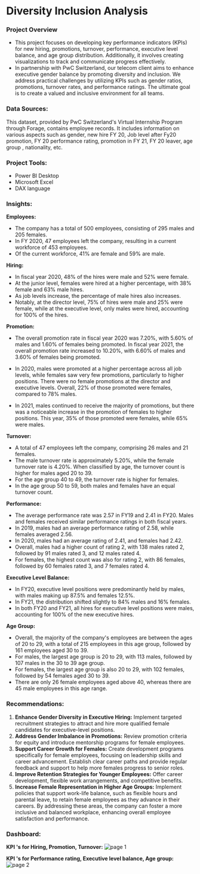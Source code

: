 # Diversity Inclusion Analysis

### Project Overview
- This project focuses on developing key performance indicators (KPIs) for new hiring, promotions, turnover, performance, executive level balance, and age group distribution. Additionally, it involves creating visualizations to track and communicate progress effectively.
- In partnership with PwC Switzerland, our telecom client aims to enhance executive gender balance by promoting diversity and inclusion. We address practical challenges by utilizing KPIs such as gender ratios, promotions, turnover rates, and performance ratings. The ultimate goal is to create a valued and inclusive environment for all teams.

### Data Sources:
This dataset, provided by PwC Switzerland's Virtual Internship Program through Forage, contains employee records. It includes information on various aspects such as gender, new hire FY 20, Job level after Fy20 promotion, FY 20 performance rating, promotion in FY 21, FY 20 leaver, age group , nationality, etc.

### Project Tools:
- Power BI Desktop
- Microsoft Excel
- DAX language

### Insights:

**Employees:**
- The company has a total of 500 employees, consisting of 295 males and 205 females.
- In FY 2020, 47 employees left the company, resulting in a current workforce of 453 employees.
- Of the current workforce, 41% are female and 59% are male.

**Hiring:**
- In fiscal year 2020, 48% of the hires were male and 52% were female.
- At the junior level, females were hired at a higher percentage, with 38% female and 63% male hires.
- As job levels increase, the percentage of male hires also increases.
- Notably, at the director level, 75% of hires were male and 25% were female, while at the executive level, only males were hired, accounting for 100% of the hires.

**Promotion:**
- The overall promotion rate in fiscal year 2020 was 7.20%, with 5.60% of males and 1.60% of females being promoted. In fiscal year 2021, the overall promotion rate increased to 10.20%, with 6.60% of males and 3.60% of females being promoted.

- In 2020, males were promoted at a higher percentage across all job levels, while females saw very few promotions, particularly to higher positions. There were no female promotions at the director and executive levels. Overall, 22% of those promoted were females, compared to 78% males.

- In 2021, males continued to receive the majority of promotions, but there was a noticeable increase in the promotion of females to higher positions. This year, 35% of those promoted were females, while 65% were males.

**Turnover:**
- A total of 47 employees left the company, comprising 26 males and 21 females.
- The male turnover rate is approximately 5.20%, while the female turnover rate is 4.20%. When classified by age, the turnover count is higher for males aged 20 to 39.
- For the age group 40 to 49, the turnover rate is higher for females.
- In the age group 50 to 59, both males and females have an equal turnover count.

**Performance:**
- The average performance rate was 2.57 in FY19 and 2.41 in FY20. Males and females received similar performance ratings in both fiscal years.
- In 2019, males had an average performance rating of 2.58, while females averaged 2.56.
- In 2020, males had an average rating of 2.41, and females had 2.42.
- Overall, males had a higher count of rating 2, with 138 males rated 2, followed by 91 males rated 3, and 12 males rated 4.
- For females, the highest count was also for rating 2, with 86 females, followed by 60 females rated 3, and 7 females rated 4.

**Executive Level Balance:**
- In FY20, executive level positions were predominantly held by males, with males making up 87.5% and females 12.5%.
- In FY21, the distribution shifted slightly to 84% males and 16% females.
- In both FY20 and FY21, all hires for executive level positions were males, accounting for 100% of the new executive hires.

**Age Group:**
- Overall, the majority of the company's employees are between the ages of 20 to 29, with a total of 215 employees in this age group, followed by 161 employees aged 30 to 39.
- For males, the largest age group is 20 to 29, with 113 males, followed by 107 males in the 30 to 39 age group.
- For females, the largest age group is also 20 to 29, with 102 females, followed by 54 females aged 30 to 39.
- There are only 26 female employees aged above 40, whereas there are 45 male employees in this age range.
  
### Recommendations:
1. **Enhance Gender Diversity in Executive Hiring:** Implement targeted recruitment strategies to attract and hire more qualified female candidates for executive-level positions.
2. **Address Gender Imbalance in Promotions:** Review promotion criteria for equity and introduce mentorship programs for female employees.
3. **Support Career Growth for Females:** Create development programs specifically for female employees, focusing on leadership skills and career advancement. Establish clear career paths and provide regular feedback and support to help more females progress to senior roles.
4. **Improve Retention Strategies for Younger Employees:** Offer career development, flexible work arrangements, and competitive benefits.
5. **Increase Female Representation in Higher Age Groups:** Implement policies that support work-life balance, such as flexible hours and parental leave, to retain female employees as they advance in their careers.
By addressing these areas, the company can foster a more inclusive and balanced workplace, enhancing overall employee satisfaction and performance.

### Dashboard:
**KPI 's for Hiring, Promotion, Turnover:**
![page 1](https://github.com/ChellalakshmiV/Diversity-Inclusion-Analysis/assets/162456368/febd10d2-fd8f-48a6-9d56-08f9f729c95c)

**KPI 's for Performance rating, Executive level balance, Age group:**
![page 2](https://github.com/ChellalakshmiV/Diversity-Inclusion-Analysis/assets/162456368/86bfe087-440b-46e4-b372-3122dd25228d)











